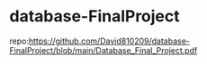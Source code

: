 # database-FinalProject
repo:https://github.com/David810209/database-FinalProject/blob/main/Database_Final_Project.pdf
